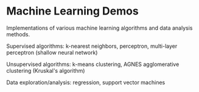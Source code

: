 # Machine Learning Demos
Implementations of various machine learning algorithms and data analysis methods.

Supervised algorithms: k-nearest neighbors, perceptron, multi-layer perceptron (shallow neural network)

Unsupervised algorithms: k-means clustering, AGNES agglomerative clustering (Kruskal's algorithm)

Data exploration/analysis: regression, support vector machines
